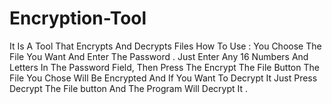 # Encryption-Tool

It Is A Tool That Encrypts And Decrypts Files
How To Use : You Choose The File You Want And Enter The Password . Just Enter Any 16 Numbers And Letters In The
Password Field, Then Press The Encrypt The File Button The File You Chose Will Be Encrypted And If You Want To Decrypt It Just Press Decrypt The File button And The Program Will Decrypt It .

